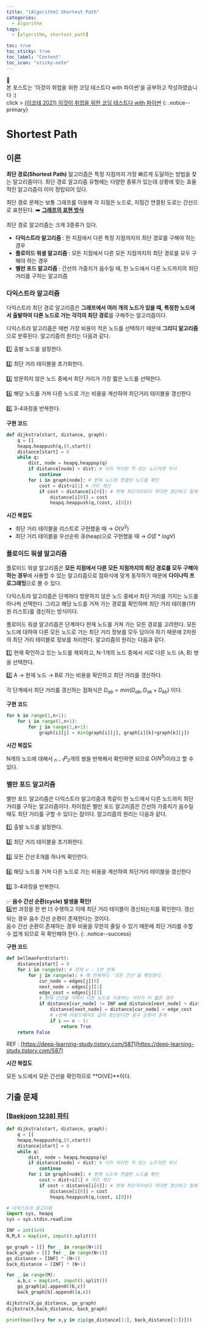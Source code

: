 ```yaml
---
title: "[Algorithm] Shortest Path"
categories:
  - Algorithm
tags:
  - [algorithm, shortest_path]

toc: true
toc_sticky: true
toc_label: "Content"
toc_icon: "sticky-note"
---
```


📣<br>
본 포스트는 '이것이 취업을 위한 코딩 테스트다 with 파이썬'을 공부하고 작성하였습니다 :)    
click > [(이코테 2021) 이것이 취업을 위한 코딩 테스트다 with 파이썬](https://www.youtube.com/watch?v=m-9pAwq1o3w)
{: .notice--primary}

# Shortest Path

## 이론

**최단 경로(Shortest Path)** 알고리즘은 특정 지점까지 가장 빠르게 도달하는 방법을 찾는 알고리즘이다. 최단 경로 알고리즘 유형에는 다양한 종류가 있는데 상황에 맞는 효율적인 알고리즘이 이미 정립되어 있다. 

최단 경로 문제는 보통 그래프를 이용해 각 지점은 노드로, 지점간 연결된 도로는 간선으로 표현된다. ➡️ [**그래프의 표현 방식**](https://www.notion.so/DFS-BFS-df7989316bb14dcea96dbc6b0520762f)

최단 경로 알고리즘는 크게 3종류가 있다. 

- **다익스트라 알고리즘** : 한 지점에서 다른 특정 지점까지의 최단 경로를 구해야 하는 경우
- **플로이드 워셜 알고리즘** : 모든 지점에서 다른 모든 지점까지의 최단 경로를 모두 구해야 하는 경우
- **벨만 포드 알고리즘** : 간선의 가중치가 음수일 때, 한 노드에서 다른 노드까지의 최단 거리를 구하는 알고리즘

### 다익스트라 알고리즘

다익스트라 최단 경로 알고리즘은 **그래프에서 여러 개의 노드가 있을 때, 특정한 노드에서 출발하여 다른 노드로 가는 각각의 최단 경로**를 구해주는 알고리즘이다. 

다익스트라 알고리즘은 매번 가장 비용이 적은 노드를 선택하기 때문에 **그리디 알고리즘**으로 분류된다. 알고리즘의 원리는 다음과 같다. 

1️⃣ 출발 노드를 설정한다. 

2️⃣ 최단 거리 테이블을 초기화한다. 

3️⃣ 방문하지 않은 노드 중에서 최단 거리가 가장 짧은 노드를 선택한다. 

4️⃣ 해당 노드를 거쳐 다른 노드로 가는 비용을 계산하여 최단거리 테이블을 갱신한다 

5️⃣ 3-4과정을 반복한다. 

**구현 코드**

```python
def dijkstra(start, distance, graph):
    q = []
    heapq.heappush(q,(0,start))
    distance[start] = 0
    while q:
        dist, node = heapq.heappop(q)
        if distance[node] < dist: # 이미 처리한 적 있는 노드라면 무시
            continue
        for i in graph[node]: # 현재 노드와 연결된 노드들 확인
            cost = dist+i[1] # 거리 계산
            if cost < distance[i[0]]: # 현재 최단거리보다 작다면 갱신하고 힙에 push
                distance[i[0]] = cost
                heapq.heappush(q,(cost, i[0]))
```

**시간 복잡도**

- 최단 거리 테이블을 리스트로 구현했을 때 → $O(V^2)$
- 최단 거리 테이블을 우선순위 큐(heap)으로 구현했을 때 → $O(E*logV)$

### 플로이드 워셜 알고리즘

플로이드 워셜 알고리즘은 **모든 지점에서 다른 모든 지점까지의 최단 경로를 모두 구해야 하는 경우**에 사용할 수 있는 알고리즘으로 점화식에 맞게 동작하기 때문에 **다이나믹 프로그래밍**으로 볼 수 있다. 

다익스트라 알고리즘은 단계마다 방문하지 않은 노드 중에서 최단 거리를 가지는 노드를 하나씩 선택한다. 그리고 해당 노드를 거쳐 가는 경로를 확인하며 최단 거리 테이블(1차원 리스트)를 갱신하는 방식이다. 

플로이드 워셜 알고리즘은 단계마다 현재 노드를 거쳐 가는 모든 경로를 고려한다. 모든 노드에 대하여 다른 모든 노드로 가는 최단 거리 정보를 모두 담아야 하기 때문에 2차원의 최단 거리 테이블로 정보를 처리한다. 알고리즘의 원리는 다음과 같다. 

1️⃣ 현재 확인하고 있는 노드를 제외하고, N-1개의 노드 중에서 서로 다른 노드 (A, B) 쌍을 선택한다. 

2️⃣ A → 현재 노드 → B로 가는 비용을 확인하고 최단 거리를 갱신하다. 

각 단계에서 최단 거리를 갱신하는 점화식은 $D_{ab} = min(D_{ab}, D_{ak}+D_{kb})$ 이다. 

**구현 코드**

```python
for k in range(1,n+1):
    for i in range(1,n+1):
        for j in range(1,n+1):
            graph[i][j] = min(graph[i][j], graph[i][k]+graph[k][j])
```

**시간 복잡도**

N개의 노드에 대해서 $_{n-1}P_2$개의 쌍을 반복해서 확인하면 되므로 $O(N^3)$이라고 할 수 있다. 

### 벨만 포드 알고리즘

벨만 포드 알고리즘은 다익스트라 알고리즘과 똑같이 한 노드에서 다른 노드까지 최단 거리를 구하는 알고리즘이다. 차이점은 벨만 포드 알고리즘은 간선의 가중치가 음수일 때도 최단 거리를 구할 수 있다는 점이다. 알고리즘의 원리는 다음과 같다. 

1️⃣ 출발 노드를 설정한다. 

2️⃣ 최단 거리 테이블을 초기화한다. 

3️⃣ 모든 간선 E개를 하나씩 확인한다.

4️⃣ 해당 노드를 거쳐 다른 노드로 가는 비용을 계산하여 최단거리 테이블을 갱신한다 

5️⃣ 3-4과정을 반복한다. 

✅ **음수 간선 순환(cycle) 발생을 확인!**    
4️⃣번 과정을 한 번 더 수행하고 이때 최단 거리 테이블이 갱신되는지를 확인한다. 갱신되는 경우 음수 간선 순환이 존재한다는 것이다.   
음수 간선 순환이 존재하는 경우 비용을 무한히 줄일 수 있기 때문에 최단 거리를 수할 수 없게 되므로 꼭 확인해야 한다.
{: .notice--success}

**구현 코드**

```python
def bellmanFord(start):
    distance[start] = 0
    for i in range(v): # 전체 v - 1번 반복
        for j in range(e): # 매 반복마다 '모든 간선'을 확인한다.
            cur_node = edges[j][0]
            next_node = edges[j][1]
            edge_cost = edges[j][2]
            # 현재 간선을 거쳐서 다른 노드로 이동하는 거리가 더 짧은 경우
            if distance[cur_node] != INF and distance[next_node] > distance[cur_node] + edge_cost:
                distance[next_node] = distance[cur_node] + edge_cost
                # v번째 라운드에서도 값이 갱신된다면 음수 순환이 존재
                if i == v - 1:
                    return True
    return False
```

REF : [https://deep-learning-study.tistory.com/587](https://deep-learning-study.tistory.com/587) 

**시간 복잡도**

모든 노드에서 모든 간선을 확인하므로 **O(VE)**이다.

## 기출 문제

### [[Baekjoon 1238] 파티](https://www.acmicpc.net/problem/1238)

```python
def dijkstra(start, distance, graph):
    q = []
    heapq.heappush(q,(0,start))
    distance[start] = 0
    while q:
        dist, node = heapq.heappop(q)
        if distance[node] < dist: # 이미 처리한 적 있는 노드라면 무시
            continue
        for i in graph[node]: # 현재 노드와 연결된 노드들 확인
            cost = dist+i[1] # 거리 계산
            if cost < distance[i[0]]: # 현재 최단거리보다 작다면 갱신하고 힙에 push
                distance[i[0]] = cost
                heapq.heappush(q,(cost, i[0]))

# 다익스트라 알고리즘
import sys, heapq
sys = sys.stdin.readline

INF = int(1e9)
N,M,X = map(int, input().split())

go_graph = [[] for _ in range(N+1)]
back_graph = [[] for _ in range(N+1)]
go_distance = [INF] * (N+1)
back_distance = [INF] * (N+1)

for _ in range(M):
    a,b,c = map(int, input().split())
    go_graph[a].append((b,c))
    back_graph[b].append((a,c))

dijkstra(X,go_distance, go_graph)
dijkstra(X,back_distance, back_graph)

print(max([x+y for x,y in zip(go_distance[1:], back_distance[1:])]))
```